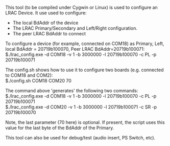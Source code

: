 
This tool (to be compiled under Cygwin or Linux) is used to configure an LRAC Device.
It use used to configure:

 - The local BdAddr of the device
 - The LRAC Primary/Secondary and Left/Right configuration.
 - The peer LRAC BdAddr to connect

To configure a device (for example, connected on COM18) as Primary, Left, local BdAddr = 20719b100070,
Peer LRAC BdAddr=20719b100071:<br/>
$./lrac\_config.exe -d COM18 -v 1 -b 3000000 -l 20719b100070 -c PL -p 20719b100071


 The config.sh shows how to use it to configure two boards (e.g. connected to COM18 and COM2):<br>
$./config.sh COM18 COM20 70

The command above 'generates' the following two commands:<br/>
$./lrac\_config.exe -d COM18 -v 1 -b 3000000 -l 20719b100070 -c PL -p 20719b100071<br/>
$./lrac\_config.exe -d COM20 -v 1 -b 3000000 -l 20719b100071 -c SR -p 20719b100070

Note, the last parameter (70 here) is optional. If present, the script uses this value
for the last byte of the BdAddr of the Primary.

This tool can also be used for debug/test (audio insert, PS Switch, etc).
